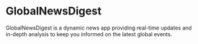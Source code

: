 # GlobalNewsDigest
 GlobalNewsDigest is a dynamic news app providing real-time updates and in-depth analysis to keep you informed on the latest global events.
